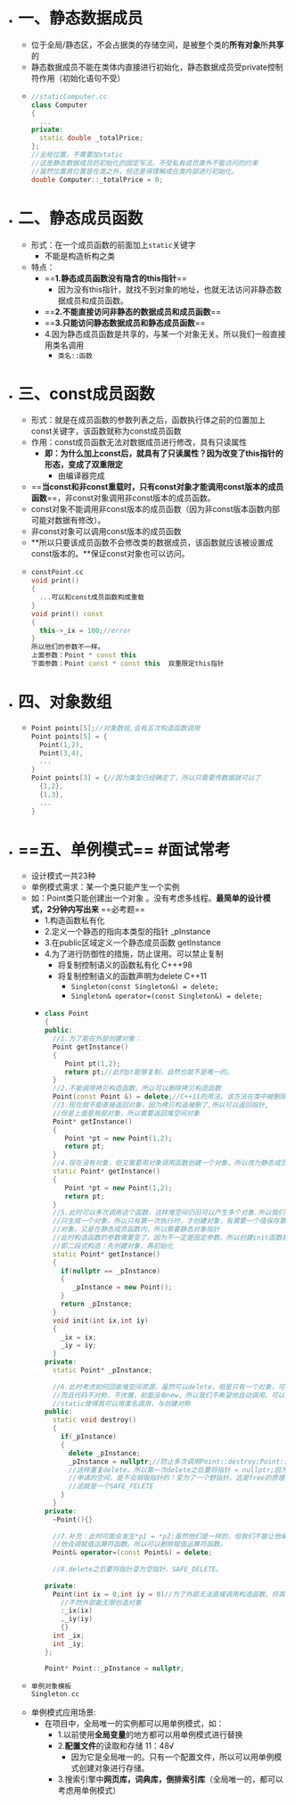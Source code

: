 - # 一、静态数据成员
	- 位于全局/静态区，不会占据类的存储空间，是被整个类的**所有对象**所**共享**的
	- 静态数据成员不能在类体内直接进行初始化，静态数据成员受private控制符作用（初始化语句不受）
	- ```CPP
	  //staticComputer.cc
	  class Computer
	  {
	    ...
	  private:
	    static double _totalPrice;
	  };
	  //全局位置，不需要加static
	  //这是静态数据成员的初始化的固定写法。不受私有成员类外不能访问的约束
	  //虽然位置其位置是在类之外，但还是得理解成在类内部进行初始化。
	  double Computer::_totalPrice = 0;
	  
	  ```
- # 二、静态成员函数
	- 形式：在一个成员函数的前面加上`static`关键字
		- 不能是构造析构之类
	- 特点：
		- ==**1.静态成员函数没有隐含的this指针**==
			- 因为没有this指针，就找不到对象的地址，也就无法访问非静态数据成员和成员函数。
		- ==**2.不能直接访问非静态的数据成员和成员函数**==
		- ==**3.只能访问静态数据成员和静态成员函数**==
		- 4.因为静态成员函数是共享的，与某一个对象无关。所以我们一般直接用类名调用
			- `类名::函数`
- # 三、const成员函数
	- 形式：就是在成员函数的参数列表之后，函数执行体之前的位置加上const关键字，该函数就称为const成员函数
	- 作用：const成员函数无法对数据成员进行修改，具有只读属性
		- **即：为什么加上const后，就具有了只读属性？因为改变了this指针的形态，变成了双重限定**
			- 由编译器完成
	- ==**当const和非const重载时，只有const对象才能调用const版本的成员函数**==，非const对象调用非const版本的成员函数。
	- const对象不能调用非const版本的成员函数（因为非const版本函数内部可能对数据有修改）。
	- 非const对象可以调用const版本的成员函数
	- **所以只要该成员函数不会修改类的数据成员，该函数就应该被设置成const版本的。**保证const对象也可以访问。
	- ```CPP
	  constPoint.cc
	  void print()
	  {
	    ...可以和const成员函数构成重载
	  }
	  void print() const
	  {
	    this->_ix = 100;//error
	  }
	  所以他们的参数不一样。
	  上面参数：Point * const this
	  下面参数：Point const * const this  双重限定this指针
	  ```
- # 四、对象数组
	- ```CPP
	  Point points[5];//对象数组,会有五次构造函数调用
	  Point points[5] = {
	    Point(1,2),
	    Point(3,4),
	    ...
	  }
	  Point points[3] = {//因为类型已经确定了，所以只需要传数据就可以了
	    {1,2},
	    {1,3},
	    ...
	  }
	  ```
- # ==五、单例模式== #面试常考
	- 设计模式一共23种
	- 单例模式需求：某一个类只能产生一个实例
	- 如：Point类只能创建出一个对象 。没有考虑多线程。**最简单的设计模式，2分钟内写出来** ==必考题==
		- 1.构造函数私有化
		- 2.定义一个静态的指向本类型的指针  _pInstance
		- 3.在public区域定义一个静态成员函数  getInstance
		- 4.为了进行防御性的措施，防止误用。可以禁止复制
			- 将复制控制语义的函数私有化  C+++98
			- 将复制控制语义的函数声明为delete  C++11
				- `Singleton(const Singleton&) = delete;`
				- `Singleton& operator=(const Singleton&) = delete;`
		- ```CPP
		  class Point
		  {
		  public:
		    //1.为了能在外部创建对象：
		    Point getInstance()
		    {
		       Point pt(1,2);
		       return pt;//此时pt能够复制，自然也就不是唯一的。
		    }
		    //2.不能调用拷贝构造函数。所以可以删除拷贝构造函数
		    Point(const Point &) = delete;//C++11的用法。该方法在类中被删除掉
		    //3.现在就不能直接返回对象，因为拷贝构造被删了,所以可以返回指针,
		    //但是上面是局部对象，所以需要返回堆空间对象
		    Point* getInstance()
		    {
		       Point *pt = new Point(1,2);
		       return pt;
		    }
		    //4.现在没有对象，但又需要用对象调用函数创建一个对象，所以改为静态成员函数，可以用类名直接调
		    static Point* getInstance()
		    {
		       Point *pt = new Point(1,2);
		       return pt;
		    }
		    //5.此时可以多次调用这个函数，这样堆空间仍旧可以产生多个对象.所以我们需要
		    //只生成一个对象，所以只有第一次执行时，才创建对象，有需要一个值保存第一次创建的
		    //对象，又是在静态成员函数内，所以需要静态对象指针
		    //此时构造函数的参数需要变了，因为不一定是固定参数。所以创建init函数初始化数据成员。
		    //即二段式构造：先创建对象，再初始化
		    static Point* getInstance()
		    {
		      if(nullptr == _pInstance)
		      {
		         _pInstance = new Point();
		      }
		      return _pInstance;
		    }
		    void init(int ix,int iy)
		    {
		      _ix = ix;
		      _iy = iy;
		    }
		  private:
		    static Point* _pInstance;
		    
		    //6.此时考虑如何回收堆空间资源，虽然可以delete，但是只有一个对象，可能重复free，
		    //而且代码不对称，不优雅，前面没有new。所以我们不希望他自动调用，可以将析构私有化，单独去调用
		    //static使得其可以用类名调用，与创建对称
		  public:
		    static void destroy()
		    {
		      if(_pInstance)
		      {
		        delete _pInstance;
		        _pInstance = nullptr;//防止多次调用Point::destroy;Point::destroy;Point::destroy;
		        //这样重复delete。所以第一次delete之后要将指针 = nullptr;因为delete之后，只是销毁了
		        //申请的空间，是不会销毁指针的！变为了一个野指针。这是free的原理哦。
		        //这就是一个SAFE_FELETE
		      }
		    }
		  private:
		    ~Point(){}
		    
		    //7.补充：此时可能会发生*p1 = *p2;虽然他们是一样的，但我们不能让他编译通过，
		    //他会调赋值运算符函数。所以可以删除赋值运算符函数。
		    Point& operator=(const Point&) = delete;
		    
		    //8.delete之后要将指针变为空指针。SAFE_DELETE。
		    
		  private:
		    Point(int ix = 0,int iy = 0)//为了外部无法直接调用构造函数，将其私有化，
		      //不然外部能无限创造对象
		      :_ix(ix)
		      ,_iy(iy)
		      {}
		    int _ix;
		    int _iy;
		  };
		  
		  Point* Point::_pInstance = nullptr;
		  ```
	- ```CPP
	  单例对象模板
	  Singleton.cc
	  ```
	- 单例模式应用场景:
		- 在项目中，全局唯一的实例都可以用单例模式，如：
			- 1.以前使用**全局变量**的地方都可以用单例模式进行替换
			- 2.**配置文件**的读取和存储 11：48√
				- 因为它是全局唯一的。只有一个配置文件，所以可以用单例模式创建对象进行存储。
			- 3.搜索引擎中**网页库，词典库，倒排索引库**（全局唯一的，都可以考虑用单例模式）